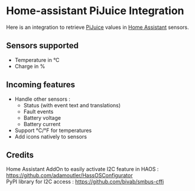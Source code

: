 # Home-assistant PiJuice Integration

Here is an integration to retrieve [PiJuice](https://github.com/PiSupply/PiJuice) values in [Home Assistant](https://home-assistant.io) sensors.


## Sensors supported
* Temperature in °C
* Charge in %


## Incoming features
* Handle other sensors :
  * Status (with event text and translations)
  * Fault events
  * Battery voltage
  * Battery current
* Support °C/°F for temperatures
* Add icons natively to sensors


## Credits
Home Assistant AddOn to easily activate I2C feature in HAOS : https://github.com/adamoutler/HassOSConfigurator<br>
PyPI library for I2C access : https://github.com/bivab/smbus-cffi
